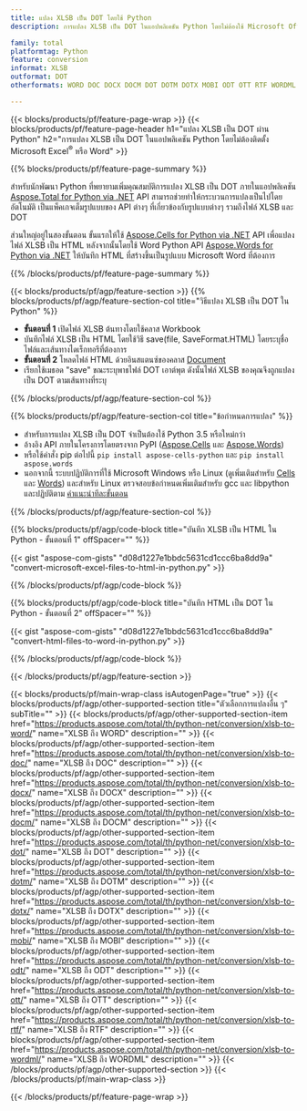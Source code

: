 ```yaml
---
title: แปลง XLSB เป็น DOT โดยใช้ Python
description: การแปลง XLSB เป็น DOT ในแอปพลิเคชัน Python โดยไม่ต้องใช้ Microsoft Office 

family: total
platformtag: Python
feature: conversion
informat: XLSB
outformat: DOT
otherformats: WORD DOC DOCX DOCM DOT DOTM DOTX MOBI ODT OTT RTF WORDML

---
```

{{< blocks/products/pf/feature-page-wrap >}}
{{< blocks/products/pf/feature-page-header h1="แปลง XLSB เป็น DOT ผ่าน Python" h2="การแปลง XLSB เป็น DOT ในแอปพลิเคชัน Python โดยไม่ต้องติดตั้ง Microsoft Excel<sup>&reg;</sup> หรือ Word" >}}

{{% blocks/products/pf/feature-page-summary %}}

สำหรับนักพัฒนา Python ที่พยายามเพิ่มคุณสมบัติการแปลง XLSB เป็น DOT ภายในแอปพลิเคชัน [Aspose.Total for Python via .NET](https://products.aspose.com/total/python-net/) API สามารถช่วยทำให้กระบวนการแปลงเป็นไปโดยอัตโนมัติ เป็นแพ็คเกจเต็มรูปแบบของ API ต่างๆ ที่เกี่ยวข้องกับรูปแบบต่างๆ รวมถึงไฟล์ XLSB และ DOT

ส่วนใหญ่อยู่ในสองขั้นตอน ขั้นแรกให้ใช้ [Aspose.Cells for Python via .NET](https://products.aspose.com/cells/python-net/) API เพื่อแปลงไฟล์ XLSB เป็น HTML หลังจากนั้นโดยใช้ Word Python API [Aspose.Words for Python via .NET](https://products.aspose.com/words/python-net/) ให้บันทึก HTML ที่สร้างขึ้นเป็นรูปแบบ Microsoft Word ที่ต้องการ 

{{% /blocks/products/pf/feature-page-summary %}}

{{< blocks/products/pf/agp/feature-section >}}
{{% blocks/products/pf/agp/feature-section-col title="วิธีแปลง XLSB เป็น DOT ใน Python" %}}
- **ขั้นตอนที่ 1** เปิดไฟล์ XLSB ต้นทางโดยใช้คลาส Workbook
- บันทึกไฟล์ XLSB เป็น HTML โดยใช้วิธี save(file, SaveFormat.HTML) โดยระบุชื่อไฟล์และเส้นทางไดเร็กทอรีที่ต้องการ
-  **ขั้นตอนที่ 2** โหลดไฟล์ HTML ด้วยอินสแตนซ์ของคลาส [Document](https://reference.aspose.com/words/python-net/aspose.words/document/)
-  เรียกใช้เมธอด "save" ขณะระบุพาธไฟล์ DOT เอาต์พุต ดังนั้นไฟล์ XLSB ของคุณจึงถูกแปลงเป็น DOT ตามเส้นทางที่ระบุ

{{% /blocks/products/pf/agp/feature-section-col %}}

{{% blocks/products/pf/agp/feature-section-col title="ข้อกำหนดการแปลง" %}}

- สำหรับการแปลง XLSB เป็น DOT จำเป็นต้องใช้ Python 3.5 หรือใหม่กว่า
- อ้างอิง API ภายในโครงการโดยตรงจาก PyPI ([Aspose.Cells](https://pypi.org/project/aspose-cells-python/) และ [Aspose.Words](https://pypi.org/project/aspose-words/))
-  หรือใช้คำสั่ง pip ต่อไปนี้ ```pip install aspose-cells-python``` และ ```pip install aspose.words```
-  นอกจากนี้ ระบบปฏิบัติการที่ใช้ Microsoft Windows หรือ Linux (ดูเพิ่มเติมสำหรับ [Cells](https://docs.aspose.com/cells/python-net/getting-started/#installation) และ [Words](https://docs.aspose.com/words/python-net/system-requirements/)) และสำหรับ Linux ตรวจสอบข้อกำหนดเพิ่มเติมสำหรับ gcc และ libpython และปฏิบัติตาม [คำแนะนำทีละขั้นตอน](https://docs.aspose.com/words/python-net/installation/)
 

{{% /blocks/products/pf/agp/feature-section-col %}}

{{% blocks/products/pf/agp/code-block title="บันทึก XLSB เป็น HTML ใน Python - ขั้นตอนที่ 1" offSpacer="" %}}

{{< gist "aspose-com-gists" "d08d1227e1bbdc5631cd1ccc6ba8dd9a" "convert-microsoft-excel-files-to-html-in-python.py" >}}

{{% /blocks/products/pf/agp/code-block %}}

{{% blocks/products/pf/agp/code-block title="บันทึก HTML เป็น DOT ใน Python - ขั้นตอนที่ 2" offSpacer="" %}}

{{< gist "aspose-com-gists" "d08d1227e1bbdc5631cd1ccc6ba8dd9a" "convert-html-files-to-word-in-python.py" >}}

{{% /blocks/products/pf/agp/code-block %}}

{{< /blocks/products/pf/agp/feature-section >}}

{{< blocks/products/pf/main-wrap-class isAutogenPage="true" >}}
{{< blocks/products/pf/agp/other-supported-section title="ตัวเลือกการแปลงอื่น ๆ" subTitle="" >}}
{{< blocks/products/pf/agp/other-supported-section-item href="https://products.aspose.com/total/th/python-net/conversion/xlsb-to-word/" name="XLSB ถึง WORD" description="" >}}
{{< blocks/products/pf/agp/other-supported-section-item href="https://products.aspose.com/total/th/python-net/conversion/xlsb-to-doc/" name="XLSB ถึง DOC" description="" >}}
{{< blocks/products/pf/agp/other-supported-section-item href="https://products.aspose.com/total/th/python-net/conversion/xlsb-to-docx/" name="XLSB ถึง DOCX" description="" >}}
{{< blocks/products/pf/agp/other-supported-section-item href="https://products.aspose.com/total/th/python-net/conversion/xlsb-to-docm/" name="XLSB ถึง DOCM" description="" >}}
{{< blocks/products/pf/agp/other-supported-section-item href="https://products.aspose.com/total/th/python-net/conversion/xlsb-to-dot/" name="XLSB ถึง DOT" description="" >}}
{{< blocks/products/pf/agp/other-supported-section-item href="https://products.aspose.com/total/th/python-net/conversion/xlsb-to-dotm/" name="XLSB ถึง DOTM" description="" >}}
{{< blocks/products/pf/agp/other-supported-section-item href="https://products.aspose.com/total/th/python-net/conversion/xlsb-to-dotx/" name="XLSB ถึง DOTX" description="" >}}
{{< blocks/products/pf/agp/other-supported-section-item href="https://products.aspose.com/total/th/python-net/conversion/xlsb-to-mobi/" name="XLSB ถึง MOBI" description="" >}}
{{< blocks/products/pf/agp/other-supported-section-item href="https://products.aspose.com/total/th/python-net/conversion/xlsb-to-odt/" name="XLSB ถึง ODT" description="" >}}
{{< blocks/products/pf/agp/other-supported-section-item href="https://products.aspose.com/total/th/python-net/conversion/xlsb-to-ott/" name="XLSB ถึง OTT" description="" >}}
{{< blocks/products/pf/agp/other-supported-section-item href="https://products.aspose.com/total/th/python-net/conversion/xlsb-to-rtf/" name="XLSB ถึง RTF" description="" >}}
{{< blocks/products/pf/agp/other-supported-section-item href="https://products.aspose.com/total/th/python-net/conversion/xlsb-to-wordml/" name="XLSB ถึง WORDML" description="" >}}
{{< /blocks/products/pf/agp/other-supported-section >}}
{{< /blocks/products/pf/main-wrap-class >}}

{{< /blocks/products/pf/feature-page-wrap >}}